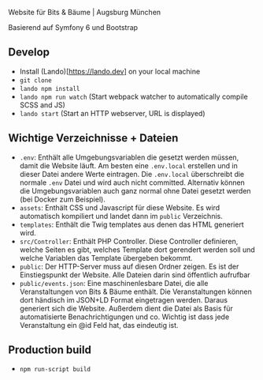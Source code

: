 Website für Bits & Bäume | Augsburg München

Basierend auf Symfony 6 und Bootstrap

## Develop

- Install (Lando)[https://lando.dev] on your local machine
- `git clone`
- `lando npm install`
- `lando npm run watch` (Start webpack watcher to automatically compile SCSS and JS)
- `lando start` (Start an HTTP webserver, URL is displayed)

## Wichtige Verzeichnisse + Dateien

- `.env`: Enthält alle Umgebungsvariablen die gesetzt werden müssen, damit die Website läuft. Am besten
  eine `.env.local` erstellen und in dieser Datei andere Werte eintragen. Die `.env.local` überschreibt die
  normale `.env` Datei und wird auch nicht committed. Alternativ können die Umgebungsvariablen auch ganz normal ohne
  Datei gesetzt werden (bei Docker zum Beispiel).
- `assets`: Enthält CSS und Javascript für diese Website. Es wird automatisch kompiliert und landet dann im `public`
  Verzeichnis.
- `templates`: Enthält die Twig templates aus denen das HTML generiert wird.
- `src/Controller`: Enthält PHP Controller. Diese Controller definieren, welche Seiten es gibt, welches Template dort
  gerendert werden soll und welche Variablen das Template übergeben bekommt.
- `public`: Der HTTP-Server muss auf diesen Ordner zeigen. Es ist der Einstiegspunkt der Website. Alle Dateien darin
  sind öffentlich aufrufbar
- `public/events.json`: Eine maschinenlesbare Datei, die alle Veranstaltungen von Bits & Bäume enthält. Die
  Veranstaltungen können dort händisch im JSON+LD Format eingetragen werden. Daraus generiert sich die Website. Außerdem
  dient die Datei als Basis für automatisierte Benachrichtigungen und co. Wichtig ist dass jede Veranstaltung ein @id
  Feld hat, das eindeutig ist.

## Production build

- `npm run-script build`
